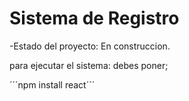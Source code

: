 <h1>Sistema de Registro</h1>

-Estado del proyecto: En construccion.

para ejecutar el sistema: debes poner;

´´´npm install react´´´
